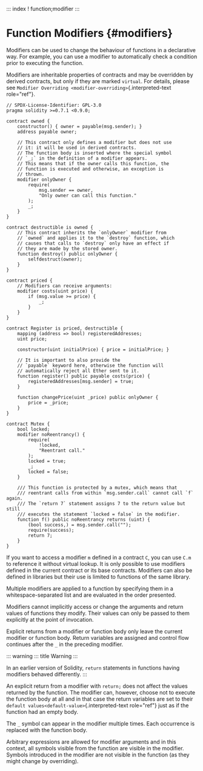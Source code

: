 ::: index
! function;modifier
:::

# Function Modifiers {#modifiers}

Modifiers can be used to change the behaviour of functions in a
declarative way. For example, you can use a modifier to automatically
check a condition prior to executing the function.

Modifiers are inheritable properties of contracts and may be overridden
by derived contracts, but only if they are marked `virtual`. For
details, please see
`Modifier Overriding <modifier-overriding>`{.interpreted-text
role="ref"}.

``` solidity
// SPDX-License-Identifier: GPL-3.0
pragma solidity >=0.7.1 <0.9.0;

contract owned {
    constructor() { owner = payable(msg.sender); }
    address payable owner;

    // This contract only defines a modifier but does not use
    // it: it will be used in derived contracts.
    // The function body is inserted where the special symbol
    // `_;` in the definition of a modifier appears.
    // This means that if the owner calls this function, the
    // function is executed and otherwise, an exception is
    // thrown.
    modifier onlyOwner {
        require(
            msg.sender == owner,
            "Only owner can call this function."
        );
        _;
    }
}

contract destructible is owned {
    // This contract inherits the `onlyOwner` modifier from
    // `owned` and applies it to the `destroy` function, which
    // causes that calls to `destroy` only have an effect if
    // they are made by the stored owner.
    function destroy() public onlyOwner {
        selfdestruct(owner);
    }
}

contract priced {
    // Modifiers can receive arguments:
    modifier costs(uint price) {
        if (msg.value >= price) {
            _;
        }
    }
}

contract Register is priced, destructible {
    mapping (address => bool) registeredAddresses;
    uint price;

    constructor(uint initialPrice) { price = initialPrice; }

    // It is important to also provide the
    // `payable` keyword here, otherwise the function will
    // automatically reject all Ether sent to it.
    function register() public payable costs(price) {
        registeredAddresses[msg.sender] = true;
    }

    function changePrice(uint _price) public onlyOwner {
        price = _price;
    }
}

contract Mutex {
    bool locked;
    modifier noReentrancy() {
        require(
            !locked,
            "Reentrant call."
        );
        locked = true;
        _;
        locked = false;
    }

    /// This function is protected by a mutex, which means that
    /// reentrant calls from within `msg.sender.call` cannot call `f` again.
    /// The `return 7` statement assigns 7 to the return value but still
    /// executes the statement `locked = false` in the modifier.
    function f() public noReentrancy returns (uint) {
        (bool success,) = msg.sender.call("");
        require(success);
        return 7;
    }
}
```

If you want to access a modifier `m` defined in a contract `C`, you can
use `C.m` to reference it without virtual lookup. It is only possible to
use modifiers defined in the current contract or its base contracts.
Modifiers can also be defined in libraries but their use is limited to
functions of the same library.

Multiple modifiers are applied to a function by specifying them in a
whitespace-separated list and are evaluated in the order presented.

Modifiers cannot implicitly access or change the arguments and return
values of functions they modify. Their values can only be passed to them
explicitly at the point of invocation.

Explicit returns from a modifier or function body only leave the current
modifier or function body. Return variables are assigned and control
flow continues after the `_` in the preceding modifier.

::: warning
::: title
Warning
:::

In an earlier version of Solidity, `return` statements in functions
having modifiers behaved differently.
:::

An explicit return from a modifier with `return;` does not affect the
values returned by the function. The modifier can, however, choose not
to execute the function body at all and in that case the return
variables are set to their
`default values<default-value>`{.interpreted-text role="ref"} just as if
the function had an empty body.

The `_` symbol can appear in the modifier multiple times. Each
occurrence is replaced with the function body.

Arbitrary expressions are allowed for modifier arguments and in this
context, all symbols visible from the function are visible in the
modifier. Symbols introduced in the modifier are not visible in the
function (as they might change by overriding).
